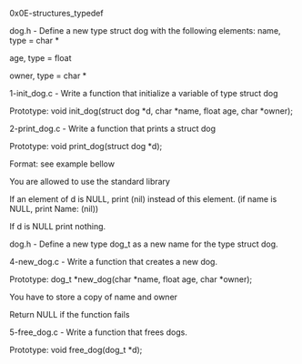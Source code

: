 0x0E-structures_typedef


dog.h - Define a new type struct dog with the following elements:
name, type = char *

age, type = float

owner, type = char *

1-init_dog.c - Write a function that initialize a variable of type struct dog

Prototype: void init_dog(struct dog *d, char *name, float age, char *owner);

2-print_dog.c - Write a function that prints a struct dog



Prototype: void print_dog(struct dog *d);

Format: see example bellow

You are allowed to use the standard library

If an element of d is NULL, print (nil) instead of this element. (if name is NULL, print Name: (nil))

If d is NULL print nothing.


dog.h - Define a new type dog_t as a new name for the type struct dog.

4-new_dog.c - Write a function that creates a new dog.



Prototype: dog_t *new_dog(char *name, float age, char *owner);

You have to store a copy of name and owner

Return NULL if the function fails

5-free_dog.c - Write a function that frees dogs.

Prototype: void free_dog(dog_t *d);
